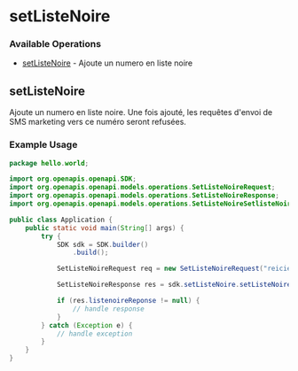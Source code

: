 # setListeNoire

### Available Operations

* [setListeNoire](#setlistenoire) - Ajoute un numero en liste noire

## setListeNoire

Ajoute un numero en liste noire. Une fois ajouté, les requêtes d'envoi de SMS marketing vers ce numéro seront refusées.

### Example Usage

```java
package hello.world;

import org.openapis.openapi.SDK;
import org.openapis.openapi.models.operations.SetListeNoireRequest;
import org.openapis.openapi.models.operations.SetListeNoireResponse;
import org.openapis.openapi.models.operations.SetListeNoireSetlisteNoireEnum;

public class Application {
    public static void main(String[] args) {
        try {
            SDK sdk = SDK.builder()
                .build();

            SetListeNoireRequest req = new SetListeNoireRequest("reiciendis", "voluptatibus", SetListeNoireSetlisteNoireEnum.ONE);            

            SetListeNoireResponse res = sdk.setListeNoire.setListeNoire(req);

            if (res.listenoireReponse != null) {
                // handle response
            }
        } catch (Exception e) {
            // handle exception
        }
    }
}
```

